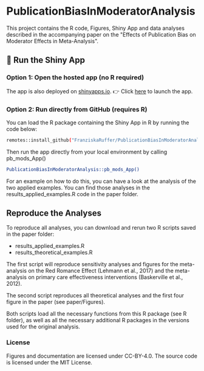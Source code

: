 # PublicationBiasInModeratorAnalysis

This project contains the  R code, Figures, Shiny App and data analyses described in the accompanying 
paper on the "Effects of Publication Bias on Moderator Effects in Meta-Analysis".

## 🚀 Run the Shiny App
### Option 1: Open the hosted app (no R required)

The app is also deployed on [shinyapps.io](https://www.shinyapps.io/?utm_source=chatgpt.com).
👉 Click [here](https://franziskaruffer.shinyapps.io/shiny/) to launch the app.


### Option 2: Run directly from GitHub (requires R)

You can load the R package containing the Shiny App in R by running the code below:

```bash
remotes::install_github("FranziskaRuffer/PublicationBiasInModeratorAnalysis")
```

Then run the app directly from your local environment by calling pb_mods_App()

```bash
PublicationBiasInModeratorAnalysis::pb_mods_App()
```
For an example on how to do this, you can have a look at the analysis of the 
two applied examples. You can find those analyses in the results_applied_examples.R
code in the paper folder. 


## Reproduce the Analyses 

To reproduce all analyses, you can download and rerun two R scripts saved
in the paper folder: 
* results_applied_examples.R
* results_theoretical_examples.R

The first script will reproduce sensitivity analyses and figures for the meta-analysis
on the Red Romance Effect (Lehmann et al., 2017) and the meta-analysis on
primary care effectiveness interventions (Baskerville et al., 2012).

The second script reproduces all theoretical analyses and the first four figure
in the paper (see paper/Figures). 

Both scripts load all the necessary functions from this R package (see R folder), 
as well as all the necessary additional R packages in the versions used for the 
original analysis. 

### License 
Figures and documentation are licensed under CC-BY-4.0. The source code is licensed under the MIT License.

